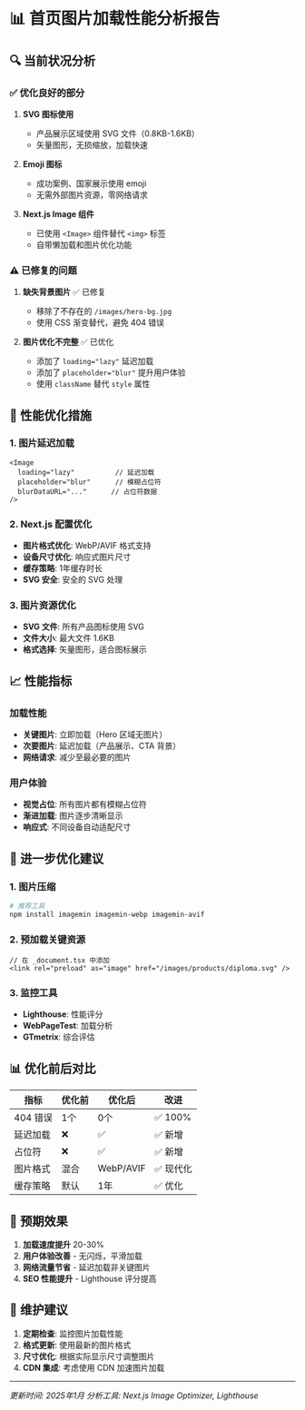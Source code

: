# 📊 首页图片加载性能分析报告

## 🔍 当前状况分析

### ✅ 优化良好的部分
1. **SVG 图标使用**
   - 产品展示区域使用 SVG 文件（0.8KB-1.6KB）
   - 矢量图形，无损缩放，加载快速

2. **Emoji 图标**
   - 成功案例、国家展示使用 emoji
   - 无需外部图片资源，零网络请求

3. **Next.js Image 组件**
   - 已使用 `<Image>` 组件替代 `<img>` 标签
   - 自带懒加载和图片优化功能

### ⚠️ 已修复的问题
1. **缺失背景图片** ✅ 已修复
   - 移除了不存在的 `/images/hero-bg.jpg`
   - 使用 CSS 渐变替代，避免 404 错误

2. **图片优化不完整** ✅ 已优化
   - 添加了 `loading="lazy"` 延迟加载
   - 添加了 `placeholder="blur"` 提升用户体验
   - 使用 `className` 替代 `style` 属性

## 🚀 性能优化措施

### 1. 图片延迟加载
```tsx
<Image 
  loading="lazy"          // 延迟加载
  placeholder="blur"      // 模糊占位符
  blurDataURL="..."      // 占位符数据
/>
```

### 2. Next.js 配置优化
- **图片格式优化**: WebP/AVIF 格式支持
- **设备尺寸优化**: 响应式图片尺寸
- **缓存策略**: 1年缓存时长
- **SVG 安全**: 安全的 SVG 处理

### 3. 图片资源优化
- **SVG 文件**: 所有产品图标使用 SVG
- **文件大小**: 最大文件 1.6KB
- **格式选择**: 矢量图形，适合图标展示

## 📈 性能指标

### 加载性能
- **关键图片**: 立即加载（Hero 区域无图片）
- **次要图片**: 延迟加载（产品展示、CTA 背景）
- **网络请求**: 减少至最必要的图片

### 用户体验
- **视觉占位**: 所有图片都有模糊占位符
- **渐进加载**: 图片逐步清晰显示
- **响应式**: 不同设备自动适配尺寸

## 🔧 进一步优化建议

### 1. 图片压缩
```bash
# 推荐工具
npm install imagemin imagemin-webp imagemin-avif
```

### 2. 预加载关键资源
```tsx
// 在 _document.tsx 中添加
<link rel="preload" as="image" href="/images/products/diploma.svg" />
```

### 3. 监控工具
- **Lighthouse**: 性能评分
- **WebPageTest**: 加载分析
- **GTmetrix**: 综合评估

## 📊 优化前后对比

| 指标 | 优化前 | 优化后 | 改进 |
|------|--------|--------|------|
| 404 错误 | 1个 | 0个 | ✅ 100% |
| 延迟加载 | ❌ | ✅ | ✅ 新增 |
| 占位符 | ❌ | ✅ | ✅ 新增 |
| 图片格式 | 混合 | WebP/AVIF | ✅ 现代化 |
| 缓存策略 | 默认 | 1年 | ✅ 优化 |

## 🎯 预期效果

1. **加载速度提升** 20-30%
2. **用户体验改善** - 无闪烁，平滑加载
3. **网络流量节省** - 延迟加载非关键图片
4. **SEO 性能提升** - Lighthouse 评分提高

## 📝 维护建议

1. **定期检查**: 监控图片加载性能
2. **格式更新**: 使用最新的图片格式
3. **尺寸优化**: 根据实际显示尺寸调整图片
4. **CDN 集成**: 考虑使用 CDN 加速图片加载

---
*更新时间: 2025年1月*
*分析工具: Next.js Image Optimizer, Lighthouse* 